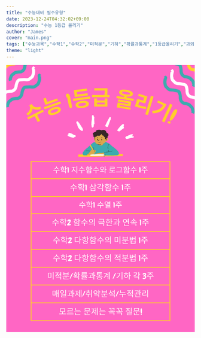 ```yaml
---
title: "수능대비 필수유형"
date: 2023-12-24T04:32:02+09:00
description: "수능 1등급 올리기"
author: "James"
cover: "main.png"
tags: ["수능과목","수학1","수학2","미적분","기하","확률과통계","1등급올리기","과외"]
theme: "light"
---
```

![수능대비 커리큘럼](4.png)